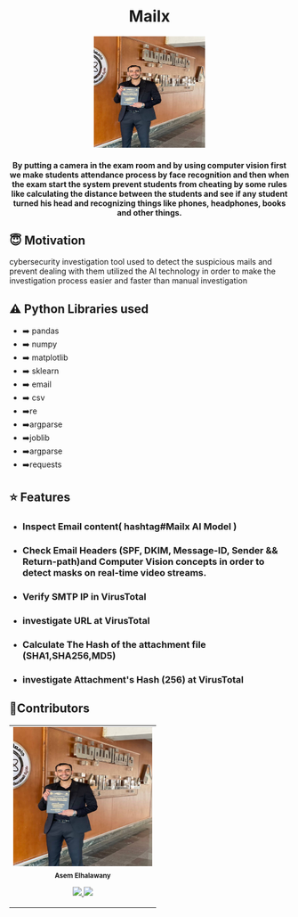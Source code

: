 <h1 align="center">Mailx</h1>

<div align= "center"><img src="https://github.com/Easaam7/Secure-Cyber-Data-Utilized-AI/blob/main/img/asem.jpg" width="200" height="200"/>
  <h4>By putting a camera in the exam room and by using computer vision first we make  students attendance process by face recognition and then when the exam start the system prevent students from cheating by some rules like calculating the distance between the students and see if any student turned his head and recognizing things like phones, headphones, books and other things.</h4>
</div>

## :innocent: Motivation
cybersecurity investigation tool used to detect the suspicious mails and prevent dealing with them utilized the AI technology
in order to make the investigation process easier and faster than manual investigation




## :warning: Python Libraries used
- ➡️ pandas      
- ➡️ numpy        
- ➡️ matplotlib    
- ➡️ sklearn       
- ➡️ email       
- ➡️ csv
- ➡️re
- ➡️argparse 
- ➡️joblib
- ➡️argparse
- ➡️requests
               

## :star: Features
 - ### Inspect Email content( hashtag#Mailx AI Model )
      
 - ### Check Email Headers (SPF, DKIM, Message-ID, Sender && Return-path)and Computer Vision concepts in order to detect masks on real-time video streams.
 
 - ### Verify SMTP IP in VirusTotal

 - ### investigate URL at VirusTotal

 - ### Calculate The Hash of the attachment file (SHA1,SHA256,MD5)
      
 - ### investigate Attachment's Hash (256) at VirusTotal


## 🚶Contributors
<table>
  <tr>
    <td align="center"><img src="https://github.com/Easaam7/Secure-Cyber-Data-Utilized-AI/blob/main/img/asem.jpg" width="250px;" height="250px;" alt=""/><br/><sub><b>Asem Elhalawany</b></sub></a><br/><p align="center">
      <p align="center">
        <a href="https://www.linkedin.com/in/assem-elhalwany-6a0383313" alt="Linkedin">
          <img src="http://www.iconninja.com/files/863/607/751/network-linkedin-social-connection-circular-circle-media-icon.svg" width = "30">
        </a>
        <a href="https://github.com/Easaam7" alt="Github">
          <img src="http://www.iconninja.com/files/241/825/211/round-collaboration-social-github-code-circle-network-icon.svg" width = "30">
        </a>
      </p>
    </td>
  </tr>
</table>


